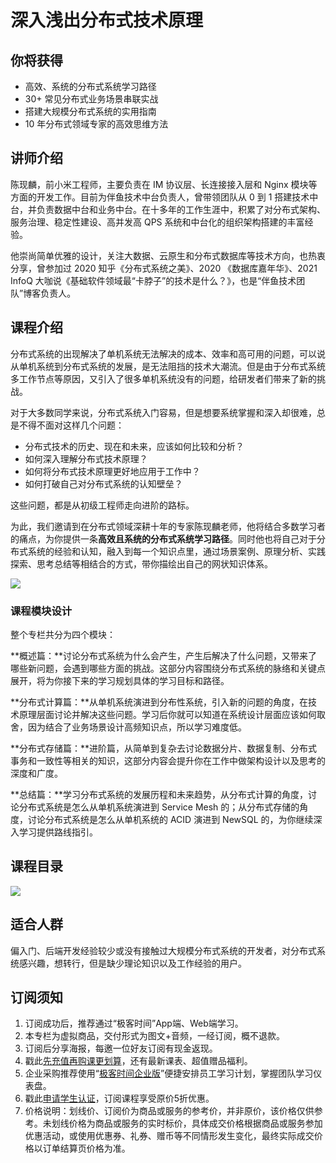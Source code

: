# 深入浅出分布式技术原理

## 你将获得

*   高效、系统的分布式系统学习路径
*   30+ 常见分布式业务场景串联实战
*   搭建大规模分布式系统的实用指南
*   10 年分布式领域专家的高效思维方法

  

## 讲师介绍

陈现麟，前小米工程师，主要负责在 IM 协议层、长连接接入层和 Nginx 模块等方面的开发工作。目前为伴鱼技术中台负责人，曾带领团队从 0 到 1 搭建技术中台，并负责数据中台和业务中台。在十多年的工作生涯中，积累了对分布式架构、服务治理、稳定性建设、高并发高 QPS 系统和中台化的组织架构搭建的丰富经验。

他崇尚简单优雅的设计，关注大数据、云原生和分布式数据库等技术方向，也热衷分享，曾参加过 2020 知乎《分布式系统之美》、2020 《数据库嘉年华》、2021 InfoQ 大咖说《基础软件领域最“卡脖子”的技术是什么？》，也是“伴鱼技术团队”博客负责人。

  

## 课程介绍

分布式系统的出现解决了单机系统无法解决的成本、效率和高可用的问题，可以说从单机系统到分布式系统的发展，是无法阻挡的技术大潮流。但是由于分布式系统多工作节点等原因，又引入了很多单机系统没有的问题，给研发者们带来了新的挑战。

对于大多数同学来说，分布式系统入门容易，但是想要系统掌握和深入却很难，总是不得不面对这样几个问题：

*   分布式技术的历史、现在和未来，应该如何比较和分析？
*   如何深入理解分布式技术原理？
*   如何将分布式技术原理更好地应用于工作中？
*   如何打破自己对分布式系统的认知壁垒？

这些问题，都是从初级工程师走向进阶的路标。

为此，我们邀请到在分布式领域深耕十年的专家陈现麟老师，他将结合多数学习者的痛点，为你提供一条**高效且系统的分布式系统学习路径**。同时他也将自己对于分布式系统的经验和认知，融入到每一个知识点里，通过场景案例、原理分析、实践探索、思考总结等相结合的方式，带你描绘出自己的网状知识体系。

![](https://static001.geekbang.org/resource/image/cc/28/cc2cbff6796944f07bf34803fb4f0528.jpg)

### 课程模块设计

整个专栏共分为四个模块：

**概述篇：**讨论分布式系统为什么会产生，产生后解决了什么问题，又带来了哪些新问题，会遇到哪些方面的挑战。这部分内容围绕分布式系统的脉络和关键点展开，将为你接下来的学习规划具体的学习目标和路径。

**分布式计算篇：**从单机系统演进到分布性系统，引入新的问题的角度，在技术原理层面讨论并解决这些问题。学习后你就可以知道在系统设计层面应该如何取舍，因为结合了业务场景设计高频知识点，所以学习难度低。

**分布式存储篇：**进阶篇，从简单到复杂去讨论数据分片、数据复制、分布式事务和一致性等相关的知识，这部分内容会提升你在工作中做架构设计以及思考的深度和广度。

**总结篇：**学习分布式系统的发展历程和未来趋势，从分布式计算的角度，讨论分布式系统是怎么从单机系统演进到 Service Mesh 的；从分布式存储的角度，讨论分布式系统是怎么从单机系统的 ACID 演进到 NewSQL 的，为你继续深入学习提供路线指引。

  

## 课程目录

![](https://static001.geekbang.org/resource/image/ea/35/eaf38ec5c7b6e0fc84ceaa2d9fab1f35.jpg)

  

## 适合人群

偏入门、后端开发经验较少或没有接触过大规模分布式系统的开发者，对分布式系统感兴趣，想转行，但是缺少理论知识以及工作经验的用户。

  

## 订阅须知

1.  订阅成功后，推荐通过“极客时间”App端、Web端学习。
2.  本专栏为虚拟商品，交付形式为图文+音频，一经订阅，概不退款。
3.  订阅后分享海报，每邀一位好友订阅有现金返现。
4.  戳此[先充值再购课更划算](https://shop18793264.m.youzan.com/wscgoods/detail/2fmoej9krasag5p?scan=1&activity=none&from=kdt&qr=directgoods_1541158976&shopAutoEnter=1)，还有最新课表、超值赠品福利。
5.  企业采购推荐使用“[极客时间企业版](https://b.geekbang.org/?utm_source=geektime&utm_medium=columnintro&utm_campaign=newregister&gk_source=2021020901_gkcolumnintro_newregister)”便捷安排员工学习计划，掌握团队学习仪表盘。
6.  戳此[申请学生认证](https://promo.geekbang.org/activity/student-certificate?utm_source=geektime&utm_medium=caidanlan1)，订阅课程享受原价5折优惠。
7.  价格说明：划线价、订阅价为商品或服务的参考价，并非原价，该价格仅供参考。未划线价格为商品或服务的实时标价，具体成交价格根据商品或服务参加优惠活动，或使用优惠券、礼券、赠币等不同情形发生变化，最终实际成交价格以订单结算页价格为准。
